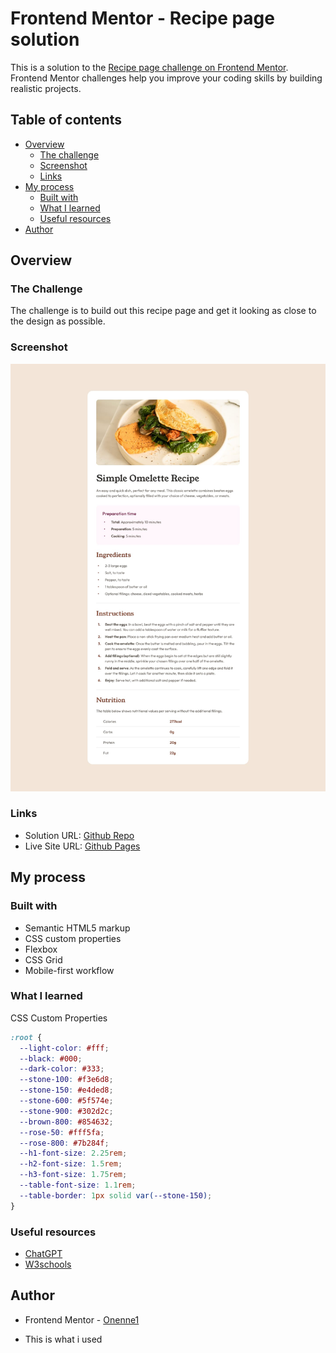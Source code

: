 # Frontend Mentor - Recipe page solution

This is a solution to the [Recipe page challenge on Frontend Mentor](https://www.frontendmentor.io/challenges/recipe-page-KiTsR8QQKm). Frontend Mentor challenges help you improve your coding skills by building realistic projects.

## Table of contents

- [Overview](#overview)
  - [The challenge](#the-challenge)
  - [Screenshot](#screenshot)
  - [Links](#links)
- [My process](#my-process)
  - [Built with](#built-with)
  - [What I learned](#what-i-learned)
  - [Useful resources](#useful-resources)
- [Author](#author)

## Overview

### The Challenge

The challenge is to build out this recipe page and get it looking as close to the design as possible.

### Screenshot

![](./images/challeng-done.png)

### Links

- Solution URL: [Github Repo](https://github.com/Onenne1/frontend-mentor-recipe-page-main)
- Live Site URL: [Github Pages](https://onenne1.github.io/frontend-mentor-recipe-page-main)

## My process

### Built with

- Semantic HTML5 markup
- CSS custom properties
- Flexbox
- CSS Grid
- Mobile-first workflow

### What I learned

CSS Custom Properties

```css
:root {
  --light-color: #fff;
  --black: #000;
  --dark-color: #333;
  --stone-100: #f3e6d8;
  --stone-150: #e4ded8;
  --stone-600: #5f574e;
  --stone-900: #302d2c;
  --brown-800: #854632;
  --rose-50: #fff5fa;
  --rose-800: #7b284f;
  --h1-font-size: 2.25rem;
  --h2-font-size: 1.5rem;
  --h3-font-size: 1.75rem;
  --table-font-size: 1.1rem;
  --table-border: 1px solid var(--stone-150);
}
```

### Useful resources

- [ChatGPT](https://www.chatgpt.com)
- [W3schools](https://www.w3schools.com)

## Author

- Frontend Mentor - [Onenne1](https://www.frontendmentor.io/profile/onenne1)

- This is what i used
